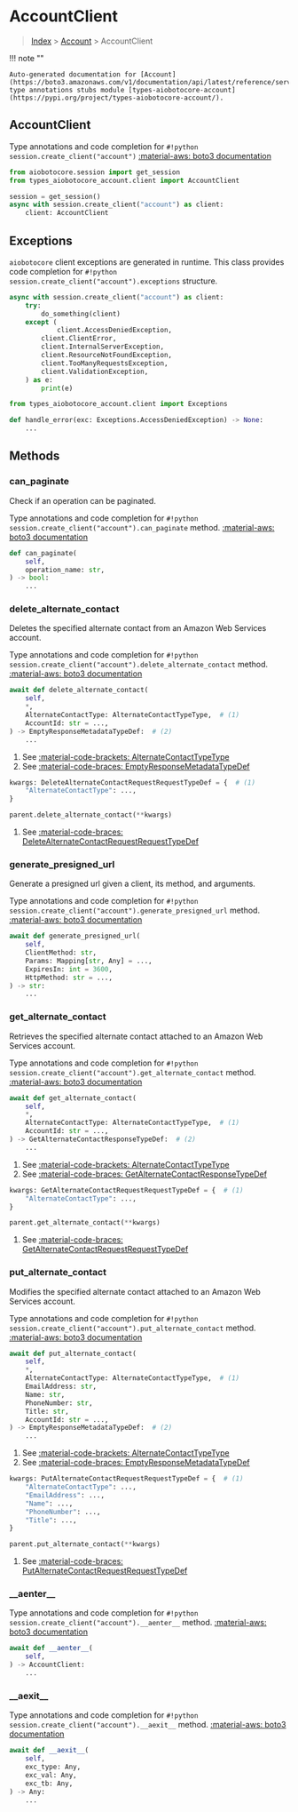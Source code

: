 # AccountClient

> [Index](../README.md) > [Account](./README.md) > AccountClient

!!! note ""

    Auto-generated documentation for [Account](https://boto3.amazonaws.com/v1/documentation/api/latest/reference/services/account.html#Account)
    type annotations stubs module [types-aiobotocore-account](https://pypi.org/project/types-aiobotocore-account/).

## AccountClient

Type annotations and code completion for `#!python session.create_client("account")`
[:material-aws: boto3 documentation](https://boto3.amazonaws.com/v1/documentation/api/latest/reference/services/account.html#Account.Client)

```python title="Usage example"
from aiobotocore.session import get_session
from types_aiobotocore_account.client import AccountClient

session = get_session()
async with session.create_client("account") as client:
    client: AccountClient
```

## Exceptions


`aiobotocore` client exceptions are generated in runtime.
This class provides code completion for `#!python session.create_client("account").exceptions` structure.

```python title="Usage example"
async with session.create_client("account") as client:
    try:
        do_something(client)
    except (
            client.AccessDeniedException,
        client.ClientError,
        client.InternalServerException,
        client.ResourceNotFoundException,
        client.TooManyRequestsException,
        client.ValidationException,
    ) as e:
        print(e)
```

```python title="Type checking example"
from types_aiobotocore_account.client import Exceptions

def handle_error(exc: Exceptions.AccessDeniedException) -> None:
    ...
```


## Methods


### can\_paginate

Check if an operation can be paginated.

Type annotations and code completion for `#!python session.create_client("account").can_paginate` method.
[:material-aws: boto3 documentation](https://boto3.amazonaws.com/v1/documentation/api/latest/reference/services/account.html#Account.Client.can_paginate)

```python title="Method definition"
def can_paginate(
    self,
    operation_name: str,
) -> bool:
    ...
```


### delete\_alternate\_contact

Deletes the specified alternate contact from an Amazon Web Services account.

Type annotations and code completion for `#!python session.create_client("account").delete_alternate_contact` method.
[:material-aws: boto3 documentation](https://boto3.amazonaws.com/v1/documentation/api/latest/reference/services/account.html#Account.Client.delete_alternate_contact)

```python title="Method definition"
await def delete_alternate_contact(
    self,
    *,
    AlternateContactType: AlternateContactTypeType,  # (1)
    AccountId: str = ...,
) -> EmptyResponseMetadataTypeDef:  # (2)
    ...
```

1. See [:material-code-brackets: AlternateContactTypeType](./literals.md#alternatecontacttypetype) 
2. See [:material-code-braces: EmptyResponseMetadataTypeDef](./type_defs.md#emptyresponsemetadatatypedef) 


```python title="Usage example with kwargs"
kwargs: DeleteAlternateContactRequestRequestTypeDef = {  # (1)
    "AlternateContactType": ...,
}

parent.delete_alternate_contact(**kwargs)
```

1. See [:material-code-braces: DeleteAlternateContactRequestRequestTypeDef](./type_defs.md#deletealternatecontactrequestrequesttypedef) 

### generate\_presigned\_url

Generate a presigned url given a client, its method, and arguments.

Type annotations and code completion for `#!python session.create_client("account").generate_presigned_url` method.
[:material-aws: boto3 documentation](https://boto3.amazonaws.com/v1/documentation/api/latest/reference/services/account.html#Account.Client.generate_presigned_url)

```python title="Method definition"
await def generate_presigned_url(
    self,
    ClientMethod: str,
    Params: Mapping[str, Any] = ...,
    ExpiresIn: int = 3600,
    HttpMethod: str = ...,
) -> str:
    ...
```


### get\_alternate\_contact

Retrieves the specified alternate contact attached to an Amazon Web Services
account.

Type annotations and code completion for `#!python session.create_client("account").get_alternate_contact` method.
[:material-aws: boto3 documentation](https://boto3.amazonaws.com/v1/documentation/api/latest/reference/services/account.html#Account.Client.get_alternate_contact)

```python title="Method definition"
await def get_alternate_contact(
    self,
    *,
    AlternateContactType: AlternateContactTypeType,  # (1)
    AccountId: str = ...,
) -> GetAlternateContactResponseTypeDef:  # (2)
    ...
```

1. See [:material-code-brackets: AlternateContactTypeType](./literals.md#alternatecontacttypetype) 
2. See [:material-code-braces: GetAlternateContactResponseTypeDef](./type_defs.md#getalternatecontactresponsetypedef) 


```python title="Usage example with kwargs"
kwargs: GetAlternateContactRequestRequestTypeDef = {  # (1)
    "AlternateContactType": ...,
}

parent.get_alternate_contact(**kwargs)
```

1. See [:material-code-braces: GetAlternateContactRequestRequestTypeDef](./type_defs.md#getalternatecontactrequestrequesttypedef) 

### put\_alternate\_contact

Modifies the specified alternate contact attached to an Amazon Web Services
account.

Type annotations and code completion for `#!python session.create_client("account").put_alternate_contact` method.
[:material-aws: boto3 documentation](https://boto3.amazonaws.com/v1/documentation/api/latest/reference/services/account.html#Account.Client.put_alternate_contact)

```python title="Method definition"
await def put_alternate_contact(
    self,
    *,
    AlternateContactType: AlternateContactTypeType,  # (1)
    EmailAddress: str,
    Name: str,
    PhoneNumber: str,
    Title: str,
    AccountId: str = ...,
) -> EmptyResponseMetadataTypeDef:  # (2)
    ...
```

1. See [:material-code-brackets: AlternateContactTypeType](./literals.md#alternatecontacttypetype) 
2. See [:material-code-braces: EmptyResponseMetadataTypeDef](./type_defs.md#emptyresponsemetadatatypedef) 


```python title="Usage example with kwargs"
kwargs: PutAlternateContactRequestRequestTypeDef = {  # (1)
    "AlternateContactType": ...,
    "EmailAddress": ...,
    "Name": ...,
    "PhoneNumber": ...,
    "Title": ...,
}

parent.put_alternate_contact(**kwargs)
```

1. See [:material-code-braces: PutAlternateContactRequestRequestTypeDef](./type_defs.md#putalternatecontactrequestrequesttypedef) 

### \_\_aenter\_\_



Type annotations and code completion for `#!python session.create_client("account").__aenter__` method.
[:material-aws: boto3 documentation](https://boto3.amazonaws.com/v1/documentation/api/latest/reference/services/account.html#Account.Client.__aenter__)

```python title="Method definition"
await def __aenter__(
    self,
) -> AccountClient:
    ...
```


### \_\_aexit\_\_



Type annotations and code completion for `#!python session.create_client("account").__aexit__` method.
[:material-aws: boto3 documentation](https://boto3.amazonaws.com/v1/documentation/api/latest/reference/services/account.html#Account.Client.__aexit__)

```python title="Method definition"
await def __aexit__(
    self,
    exc_type: Any,
    exc_val: Any,
    exc_tb: Any,
) -> Any:
    ...
```





